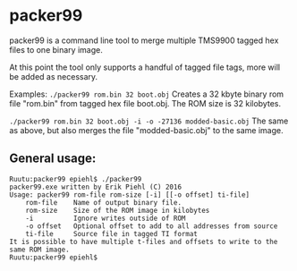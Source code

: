 # packer99
packer99 is a command line tool to merge multiple TMS9900 tagged hex files to one binary image.

At this point the tool only supports a handful of tagged file tags, more will be added as necessary.

Examples:
`./packer99 rom.bin 32 boot.obj`
Creates a 32 kbyte binary rom file "rom.bin" from tagged hex file boot.obj. The ROM size is 32 kilobytes.
  
`./packer99 rom.bin 32 boot.obj -i -o -27136 modded-basic.obj`
The same as above, but also merges the file "modded-basic.obj" to the same image.

## General usage:
```  
Ruutu:packer99 epiehl$ ./packer99
packer99.exe written by Erik Piehl (C) 2016
Usage: packer99 rom-file rom-size [-i] [[-o offset] ti-file]
	rom-file	Name of output binary file.
	rom-size	Size of the ROM image in kilobytes
	-i		    Ignore writes outside of ROM
	-o offset	Optional offset to add to all addresses from source
	ti-file		Source file in tagged TI format
It is possible to have multiple t-files and offsets to write to the same ROM image.
Ruutu:packer99 epiehl$
```
